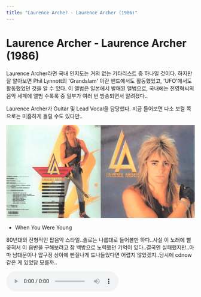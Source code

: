 ```yaml
---
title: "Laurence Archer - Laurence Archer (1986)"
---
```

# Laurence Archer - Laurence Archer (1986)

Laurence Archer라면 국내 인지도는 거의 없는 기타리스트 중 하나일 것이다. 하지만 잘 알아보면 Phil Lynnott의 'Grandslam' 이란 밴드에서도 활동했었고, 'UFO'에서도 활동했었던 것을 알 수 있다. 이 앨범은 일본에서 발매된 앨범으로, 국내에는 전영혁씨의 음악 세계에 앨범 수록록 중 일부가 여러 번 방송되면서 알려졌다..

Laurence Archer가 Guitar 및 Lead Vocal을 담당했다. 지금 들어보면 다소 보컬 쪽으로는 미흡하게 들릴 수도 있다만..


![image](/assets/images/b1eb65d0cf946d32f74c78b05fabb776.jpg)

- When You Were Young

80년대의 전형적인 팝음악 스타일..솔로는 나름대로 들어볼만 하다..사실 이 노래에 삘 꽂혀서 이 음반을 구해보려고 참 백방으로 노력했던 기억이 있다..결국엔 실패했지만..아마 남대문이나 압구정 상아에 뻔질나게 드나들었다면 어렵지 않았겠지..당시에 cdnow 같은 게 있었담 모를까..

![audio](/assets/images/fe14678d8facb88a8fc735876fd53617.mp3)



